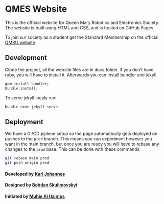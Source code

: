 # QMES Website

This is the official website for Queen Mary Robotics and Electronics Society. The website is built using HTML and CSS, and is hosted on GitHub Pages.

To join our society as a student get the Standard Membership on the official [QMSU website](https://www.qmsu.org/groups/26265/)

## Development

Clone the project, all the website files are in docs folder. 
If you don't have ruby, you will have to install it. Afterwards you can install bundler and jekyll

```bash
gem install bundler;
bundle install;
```

To serve jekyll localy run:

```bash
bundle exec jekyll serve
```

## Deployment

We have a CI/CD piplene setup so the page automatically gets deployed on pushes to the `prod` branch. 
This means you can experiment however you want in the main branch, but once you are ready you will have to rebase
any changes to the `prod` base. This can be done with these commands:

```bash
git rebase main prod
git push origin prod
```

#### Developed by [Karl Johannes](https://www.linkedin.com/in/karljohannes)
#### Designed by [Bohdan Skulimovskyi](https://www.linkedin.com/in/bohdan-skulimovskyi-550545296)
#### Initiated by [Muhie Al Haimus](https://www.linkedin.com/in/muhie-al-haimus-767583253)